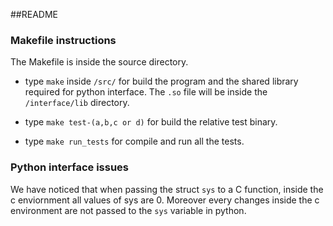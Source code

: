 ##README

### Makefile instructions

The Makefile is inside the source directory.

- type `make` inside `/src/` for build the program and the shared library required for python interface. The `.so` file will be inside the `/interface/lib` directory.

- type `make test-(a,b,c or d)` for build the relative test binary.

- type `make run_tests` for compile and run all the tests.


### Python interface issues

We have noticed that when passing the struct `sys` to a C function, inside the c enviornment all values of sys are 0. Moreover every changes inside the c environment are not passed to the `sys` variable in python.
